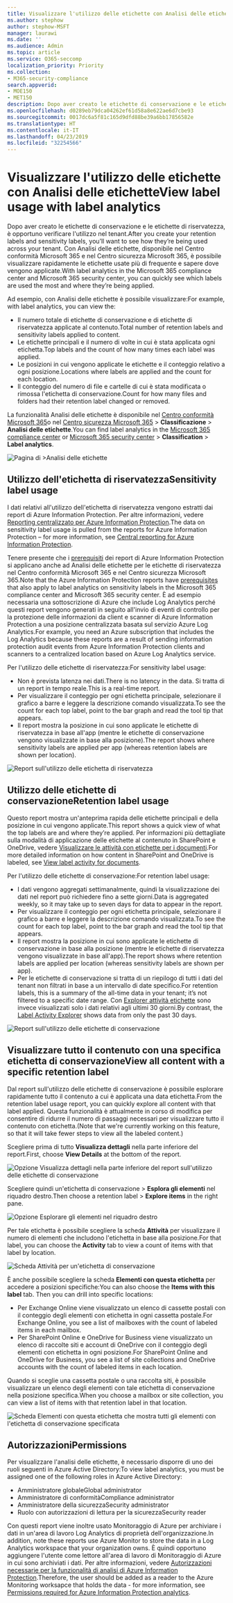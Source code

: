 ```yaml
---
title: Visualizzare l'utilizzo delle etichette con Analisi delle etichette
ms.author: stephow
author: stephow-MSFT
manager: laurawi
ms.date: ''
ms.audience: Admin
ms.topic: article
ms.service: O365-seccomp
localization_priority: Priority
ms.collection:
- M365-security-compliance
search.appverid:
- MOE150
- MET150
description: Dopo aver creato le etichette di conservazione e le etichette di riservatezza, è opportuno verificare l'utilizzo nel tenant. Con Analisi delle etichette, disponibile nel Centro conformità Microsoft 365 e nel Centro sicurezza Microsoft 365, è possibile visualizzare rapidamente le etichette usate più di frequente e sapere dove vengono applicate.
ms.openlocfilehash: d0289eb79dca04262ef61d58a8e622ae6d7cbe93
ms.sourcegitcommit: 0017dc6a5f81c165d9dfd88be39a6bb17856582e
ms.translationtype: HT
ms.contentlocale: it-IT
ms.lasthandoff: 04/23/2019
ms.locfileid: "32254566"
---
```

# <a name="view-label-usage-with-label-analytics"></a><span data-ttu-id="24b33-104">Visualizzare l'utilizzo delle etichette con Analisi delle etichette</span><span class="sxs-lookup"><span data-stu-id="24b33-104">View label usage with label analytics</span></span>

<span data-ttu-id="24b33-105">Dopo aver creato le etichette di conservazione e le etichette di riservatezza, è opportuno verificare l'utilizzo nel tenant.</span><span class="sxs-lookup"><span data-stu-id="24b33-105">After you create your retention labels and sensitivity labels, you’ll want to see how they’re being used across your tenant.</span></span> <span data-ttu-id="24b33-106">Con Analisi delle etichette, disponibile nel Centro conformità Microsoft 365 e nel Centro sicurezza Microsoft 365, è possibile visualizzare rapidamente le etichette usate più di frequente e sapere dove vengono applicate.</span><span class="sxs-lookup"><span data-stu-id="24b33-106">With label analytics in the Microsoft 365 compliance center and Microsoft 365 security center, you can quickly see which labels are used the most and where they’re being applied.</span></span>

<span data-ttu-id="24b33-107">Ad esempio, con Analisi delle etichette è possibile visualizzare:</span><span class="sxs-lookup"><span data-stu-id="24b33-107">For example, with label analytics, you can view the:</span></span>

- <span data-ttu-id="24b33-108">Il numero totale di etichette di conservazione e di etichette di riservatezza applicate al contenuto.</span><span class="sxs-lookup"><span data-stu-id="24b33-108">Total number of retention labels and sensitivity labels applied to content.</span></span>
- <span data-ttu-id="24b33-109">Le etichette principali e il numero di volte in cui è stata applicata ogni etichetta.</span><span class="sxs-lookup"><span data-stu-id="24b33-109">Top labels and the count of how many times each label was applied.</span></span>
- <span data-ttu-id="24b33-110">Le posizioni in cui vengono applicate le etichette e il conteggio relativo a ogni posizione.</span><span class="sxs-lookup"><span data-stu-id="24b33-110">Locations where labels are applied and the count for each location.</span></span>
- <span data-ttu-id="24b33-111">Il conteggio del numero di file e cartelle di cui è stata modificata o rimossa l'etichetta di conservazione.</span><span class="sxs-lookup"><span data-stu-id="24b33-111">Count for how many files and folders had their retention label changed or removed.</span></span>

<span data-ttu-id="24b33-112">La funzionalità Analisi delle etichette è disponibile nel [Centro conformità Microsoft 365](https://compliance.microsoft.com/labelanalytics)o nel [Centro sicurezza Microsoft 365](https://security.microsoft.com/labelanalytics) > **Classificazione** > **Analisi delle etichette**.</span><span class="sxs-lookup"><span data-stu-id="24b33-112">You can find label analytics in the [Microsoft 365 compliance center](https://compliance.microsoft.com/labelanalytics) or [Microsoft 365 security center](https://security.microsoft.com/labelanalytics) > **Classification** > **Label analytics**.</span></span>

![Pagina di >Analisi delle etichette](media/label-analytics-page.png)

## <a name="sensitivity-label-usage"></a><span data-ttu-id="24b33-114">Utilizzo dell'etichetta di riservatezza</span><span class="sxs-lookup"><span data-stu-id="24b33-114">Sensitivity label usage</span></span>

<span data-ttu-id="24b33-115">I dati relativi all'utilizzo dell'etichetta di riservatezza vengono estratti dai report di Azure Information Protection. Per altre informazioni, vedere [Reporting centralizzato per Azure Information Protection](https://docs.microsoft.com/it-IT/azure/information-protection/reports-aip).</span><span class="sxs-lookup"><span data-stu-id="24b33-115">The data on sensitivity label usage is pulled from the reports for Azure Information Protection – for more information, see [Central reporting for Azure Information Protection](https://docs.microsoft.com/it-IT/azure/information-protection/reports-aip).</span></span>

<span data-ttu-id="24b33-116">Tenere presente che i [prerequisiti](https://docs.microsoft.com/it-IT/azure/information-protection/reports-aip#prerequisites-for-azure-information-protection-analytics) dei report di Azure Information Protection si applicano anche ad Analisi delle etichette per le etichette di riservatezza nel Centro conformità Microsoft 365 e nel Centro sicurezza Microsoft 365.</span><span class="sxs-lookup"><span data-stu-id="24b33-116">Note that the Azure Information Protection reports have [prerequisites](https://docs.microsoft.com/it-IT/azure/information-protection/reports-aip#prerequisites-for-azure-information-protection-analytics) that also apply to label analytics on sensitivity labels in the Microsoft 365 compliance center and Microsoft 365 security center.</span></span> <span data-ttu-id="24b33-117">È ad esempio necessaria una sottoscrizione di Azure che include Log Analytics perché questi report vengono generati in seguito all'invio di eventi di controllo per la protezione delle informazioni da client e scanner di Azure Information Protection a una posizione centralizzata basata sul servizio Azure Log Analytics.</span><span class="sxs-lookup"><span data-stu-id="24b33-117">For example, you need an Azure subscription that includes the Log Analytics because these reports are a result of sending information protection audit events from Azure Information Protection clients and scanners to a centralized location based on Azure Log Analytics service.</span></span>

<span data-ttu-id="24b33-118">Per l'utilizzo delle etichette di riservatezza:</span><span class="sxs-lookup"><span data-stu-id="24b33-118">For sensitivity label usage:</span></span>

- <span data-ttu-id="24b33-119">Non è prevista latenza nei dati.</span><span class="sxs-lookup"><span data-stu-id="24b33-119">There is no latency in the data.</span></span> <span data-ttu-id="24b33-120">Si tratta di un report in tempo reale.</span><span class="sxs-lookup"><span data-stu-id="24b33-120">This is a real-time report.</span></span>
- <span data-ttu-id="24b33-121">Per visualizzare il conteggio per ogni etichetta principale, selezionare il grafico a barre e leggere la descrizione comando visualizzata.</span><span class="sxs-lookup"><span data-stu-id="24b33-121">To see the count for each top label, point to the bar graph and read the tool tip that appears.</span></span>
- <span data-ttu-id="24b33-122">Il report mostra la posizione in cui sono applicate le etichette di riservatezza in base all'app (mentre le etichette di conservazione vengono visualizzate in base alla posizione).</span><span class="sxs-lookup"><span data-stu-id="24b33-122">The report shows where sensitivity labels are applied per app (whereas retention labels are shown per location).</span></span>

![Report sull'utilizzo delle etichetta di riservatezza](media/sensitivity-label-usage-report.png)

## <a name="retention-label-usage"></a><span data-ttu-id="24b33-124">Utilizzo delle etichette di conservazione</span><span class="sxs-lookup"><span data-stu-id="24b33-124">Retention label usage</span></span>

<span data-ttu-id="24b33-125">Questo report mostra un'anteprima rapida delle etichette principali e della posizione in cui vengono applicate.</span><span class="sxs-lookup"><span data-stu-id="24b33-125">This report shows a quick view of what the top labels are and where they’re applied.</span></span> <span data-ttu-id="24b33-126">Per informazioni più dettagliate sulla modalità di applicazione delle etichette al contenuto in SharePoint e OneDrive, vedere [Visualizzare le attività con etichette per i documenti](view-label-activity-for-documents.md).</span><span class="sxs-lookup"><span data-stu-id="24b33-126">For more detailed information on how content in SharePoint and OneDrive is labeled, see [View label activity for documents](view-label-activity-for-documents.md).</span></span>

<span data-ttu-id="24b33-127">Per l'utilizzo delle etichette di conservazione:</span><span class="sxs-lookup"><span data-stu-id="24b33-127">For retention label usage:</span></span>

- <span data-ttu-id="24b33-128">I dati vengono aggregati settimanalmente, quindi la visualizzazione dei dati nel report può richiedere fino a sette giorni.</span><span class="sxs-lookup"><span data-stu-id="24b33-128">Data is aggregated weekly, so it may take up to seven days for data to appear in the report.</span></span>
- <span data-ttu-id="24b33-129">Per visualizzare il conteggio per ogni etichetta principale, selezionare il grafico a barre e leggere la descrizione comando visualizzata.</span><span class="sxs-lookup"><span data-stu-id="24b33-129">To see the count for each top label, point to the bar graph and read the tool tip that appears.</span></span>
- <span data-ttu-id="24b33-130">Il report mostra la posizione in cui sono applicate le etichette di conservazione in base alla posizione (mentre le etichette di riservatezza vengono visualizzate in base all'app).</span><span class="sxs-lookup"><span data-stu-id="24b33-130">The report shows where retention labels are applied per location (whereas sensitivity labels are shown per app).</span></span>
- <span data-ttu-id="24b33-131">Per le etichette di conservazione si tratta di un riepilogo di tutti i dati del tenant non filtrati in base a un intervallo di date specifico.</span><span class="sxs-lookup"><span data-stu-id="24b33-131">For retention labels, this is a summary of the all-time data in your tenant; it’s not filtered to a specific date range.</span></span> <span data-ttu-id="24b33-132">Con [Explorer attività etichette](view-label-activity-for-documents.md) sono invece visualizzati solo i dati relativi agli ultimi 30 giorni.</span><span class="sxs-lookup"><span data-stu-id="24b33-132">By contrast, the [Label Activity Explorer](view-label-activity-for-documents.md) shows data from only the past 30 days.</span></span>

![Report sull'utilizzo delle etichette di conservazione](media/retention-label-usage-report.png)

## <a name="view-all-content-with-a-specific-retention-label"></a><span data-ttu-id="24b33-134">Visualizzare tutto il contenuto con una specifica etichetta di conservazione</span><span class="sxs-lookup"><span data-stu-id="24b33-134">View all content with a specific retention label</span></span>

<span data-ttu-id="24b33-135">Dal report sull'utilizzo delle etichette di conservazione è possibile esplorare rapidamente tutto il contenuto a cui è applicata una data etichetta.</span><span class="sxs-lookup"><span data-stu-id="24b33-135">From the retention label usage report, you can quickly explore all content with that label applied.</span></span> <span data-ttu-id="24b33-136">Questa funzionalità è attualmente in corso di modifica per consentire di ridurre il numero di passaggi necessari per visualizzare tutto il contenuto con etichetta.</span><span class="sxs-lookup"><span data-stu-id="24b33-136">(Note that we're currently working on this feature, so that it will take fewer steps to view all the labeled content.)</span></span>

<span data-ttu-id="24b33-137">Scegliere prima di tutto **Visualizza dettagli** nella parte inferiore del report.</span><span class="sxs-lookup"><span data-stu-id="24b33-137">First, choose **View Details** at the bottom of the report.</span></span>

![Opzione Visualizza dettagli nella parte inferiore del report sull'utilizzo delle etichette di conservazione](media/retention-label-usage-view-details.png)

<span data-ttu-id="24b33-139">Scegliere quindi un'etichetta di conservazione > **Esplora gli elementi** nel riquadro destro.</span><span class="sxs-lookup"><span data-stu-id="24b33-139">Then choose a retention label > **Explore items** in the right pane.</span></span>

![Opzione Esplorare gli elementi nel riquadro destro](media/retention-label-usage-explore-items.png)

<span data-ttu-id="24b33-141">Per tale etichetta è possibile scegliere la scheda **Attività** per visualizzare il numero di elementi che includono l'etichetta in base alla posizione.</span><span class="sxs-lookup"><span data-stu-id="24b33-141">For that label, you can choose the **Activity** tab to view a count of items with that label by location.</span></span>

![Scheda Attività per un'etichetta di conservazione](media/retention-label-usage-activity-tab.png)

<span data-ttu-id="24b33-143">È anche possibile scegliere la scheda **Elementi con questa etichetta** per accedere a posizioni specifiche:</span><span class="sxs-lookup"><span data-stu-id="24b33-143">You can also choose the **Items with this label** tab. Then you can drill into specific locations:</span></span>

- <span data-ttu-id="24b33-144">Per Exchange Online viene visualizzato un elenco di cassette postali con il conteggio degli elementi con etichetta in ogni cassetta postale.</span><span class="sxs-lookup"><span data-stu-id="24b33-144">For Exchange Online, you see a list of mailboxes with the count of labeled items in each mailbox.</span></span>
- <span data-ttu-id="24b33-145">Per SharePoint Online e OneDrive for Business viene visualizzato un elenco di raccolte siti e account di OneDrive con il conteggio degli elementi con etichetta in ogni posizione.</span><span class="sxs-lookup"><span data-stu-id="24b33-145">For SharePoint Online and OneDrive for Business, you see a list of site collections and OneDrive accounts with the count of labeled items in each location.</span></span>

<span data-ttu-id="24b33-146">Quando si sceglie una cassetta postale o una raccolta siti, è possibile visualizzare un elenco degli elementi con tale etichetta di conservazione nella posizione specifica.</span><span class="sxs-lookup"><span data-stu-id="24b33-146">When you choose a mailbox or site collection, you can view a list of items with that retention label in that location.</span></span>

![Scheda Elementi con questa etichetta che mostra tutti gli elementi con l'etichetta di conservazione specificata](media/retention-label-usage-content-explorer.png)

## <a name="permissions"></a><span data-ttu-id="24b33-148">Autorizzazioni</span><span class="sxs-lookup"><span data-stu-id="24b33-148">Permissions</span></span>

<span data-ttu-id="24b33-149">Per visualizzare l'analisi delle etichette, è necessario disporre di uno dei ruoli seguenti in Azure Active Directory:</span><span class="sxs-lookup"><span data-stu-id="24b33-149">To view label analytics, you must be assigned one of the following roles in Azure Active Directory:</span></span>

- <span data-ttu-id="24b33-150">Amministratore globale</span><span class="sxs-lookup"><span data-stu-id="24b33-150">Global administrator</span></span>
- <span data-ttu-id="24b33-151">Amministratore di conformità</span><span class="sxs-lookup"><span data-stu-id="24b33-151">Compliance administrator</span></span>
- <span data-ttu-id="24b33-152">Amministratore della sicurezza</span><span class="sxs-lookup"><span data-stu-id="24b33-152">Security administrator</span></span>
- <span data-ttu-id="24b33-153">Ruolo con autorizzazioni di lettura per la sicurezza</span><span class="sxs-lookup"><span data-stu-id="24b33-153">Security reader</span></span>

<span data-ttu-id="24b33-154">Con questi report viene inoltre usato Monitoraggio di Azure per archiviare i dati in un'area di lavoro Log Analytics di proprietà dell'organizzazione.</span><span class="sxs-lookup"><span data-stu-id="24b33-154">In addition, note these reports use Azure Monitor to store the data in a Log Analytics workspace that your organization owns.</span></span> <span data-ttu-id="24b33-155">È quindi opportuno aggiungere l'utente come lettore all'area di lavoro di Monitoraggio di Azure in cui sono archiviati i dati. Per altre informazioni, vedere [Autorizzazioni necessarie per la funzionalità di analisi di Azure Information Protection](https://docs.microsoft.com/it-IT/azure/information-protection/reports-aip#permissions-required-for-azure-information-protection-analytics).</span><span class="sxs-lookup"><span data-stu-id="24b33-155">Therefore, the user should be added as a reader to the Azure Monitoring worksapce that holds the data - for more information, see [Permissions required for Azure Information Protection analytics](https://docs.microsoft.com/it-IT/azure/information-protection/reports-aip#permissions-required-for-azure-information-protection-analytics).</span></span>

